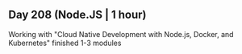 ## Day 208 (Node.JS | 1 hour)

Working with "Cloud Native Development with Node.js, Docker, and Kubernetes"
finished 1-3 modules
